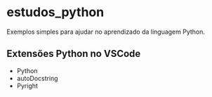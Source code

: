 # estudos_python
Exemplos simples para ajudar no aprendizado da linguagem Python.

## Extensões Python no VSCode
- Python
- autoDocstring
- Pyright
